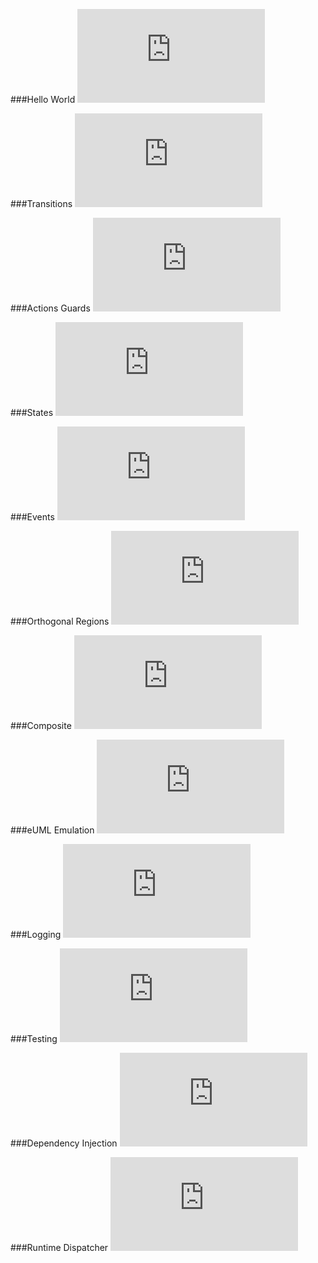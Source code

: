 ###Hello World
![CPP](https://raw.githubusercontent.com/boost-experimental/msm-lite/master/example/hello_world.cpp)

###Transitions
![CPP](https://raw.githubusercontent.com/boost-experimental/msm-lite/master/example/transitions.cpp)

###Actions Guards
![CPP](https://raw.githubusercontent.com/boost-experimental/msm-lite/master/example/actions_guards.cpp)

###States
![CPP](https://raw.githubusercontent.com/boost-experimental/msm-lite/master/example/states.cpp)

###Events
![CPP](https://raw.githubusercontent.com/boost-experimental/msm-lite/master/example/events.cpp)

###Orthogonal Regions
![CPP](https://raw.githubusercontent.com/boost-experimental/msm-lite/master/example/orthogonal_regions.cpp)

###Composite
![CPP](https://raw.githubusercontent.com/boost-experimental/msm-lite/master/example/composite.cpp)

###eUML Emulation
![CPP](https://raw.githubusercontent.com/boost-experimental/msm-lite/master/example/euml_emulation.cpp)

###Logging
![CPP](https://raw.githubusercontent.com/boost-experimental/msm-lite/master/example/logging.cpp)

###Testing
![CPP](https://raw.githubusercontent.com/boost-experimental/msm-lite/master/example/testing.cpp)

###Dependency Injection
![CPP](https://raw.githubusercontent.com/boost-experimental/msm-lite/master/example/dependency_injection.cpp)

###Runtime Dispatcher
![CPP](https://raw.githubusercontent.com/boost-experimental/msm-lite/master/example/dispatch_table.cpp)

